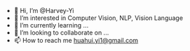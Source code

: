 - 👋 Hi, I’m @Harvey-Yi
- 👀 I’m interested in Computer Vision, NLP, Vision Language
- 🌱 I’m currently learning ...
- 💞️ I’m looking to collaborate on ...
- 📫 How to reach me huahui.yi1@gmail.com

<!---
HhuiYi/HhuiYi is a ✨ special ✨ repository because its `README.md` (this file) appears on your GitHub profile.
You can click the Preview link to take a look at your changes.
--->
